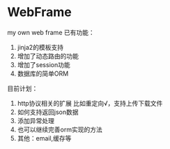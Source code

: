 # WebFrame
my own web frame
已有功能：
1. jinja2的模板支持
2. 增加了动态路由的功能
3. 增加了session功能
4. 数据库的简单ORM

目前计划：
1. http协议相关的扩展 
比如重定向√，支持上传下载文件
2. 如何支持返回json数据
3. 添加异常处理
4. 也可以继续完善orm实现的方法
5. 其他：email,缓存等
